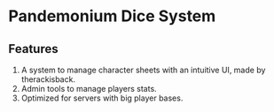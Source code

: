 # Pandemonium Dice System
## Features
1) A system to manage character sheets with an intuitive UI, made by therackisback.
2) Admin tools to manage players stats.
3) Optimized for servers with big player bases.
